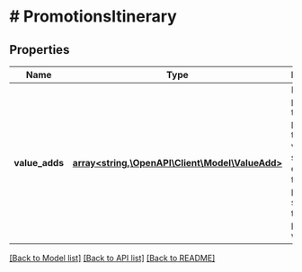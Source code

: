 # # PromotionsItinerary

## Properties

Name | Type | Description | Notes
------------ | ------------- | ------------- | -------------
**value_adds** | [**array<string,\OpenAPI\Client\Model\ValueAdd>**](ValueAdd.md) | Promotions provided by the property that add value to the stay, but don’t affect the booking price (i.e., ski lift tickets or premium wifi). | [optional]

[[Back to Model list]](../../README.md#models) [[Back to API list]](../../README.md#endpoints) [[Back to README]](../../README.md)
